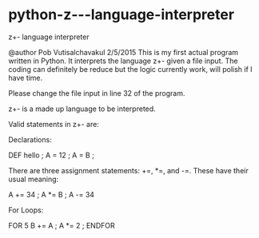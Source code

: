 # python-z---language-interpreter
z+- language interpreter

 @author Pob Vutisalchavakul 2/5/2015
 This is my first actual program written in Python.
 It interprets the language z+- given a file input.
 The coding can definitely be reduce but the logic currently work, will polish if I have time.

 Please change the file input in line 32 of the program.
 
z+- is a made up language to be interpreted.

Valid statements in z+- are:

Declarations:

DEF hello ; A = 12 ; A = B ;

There are three assignment statements: +=, *=, and -=. These have their usual meaning:

A += 34 ; A *= B ; A -= 34

For Loops:

FOR 5 B += A ; A *= 2 ; ENDFOR
